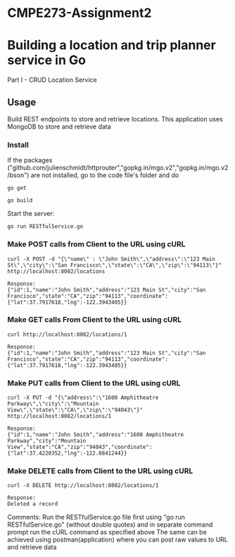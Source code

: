 # CMPE273-Assignment2
# Building a location and trip planner service in Go
Part I - CRUD Location Service

## Usage
Build REST endpoints to store and retrieve locations.
This application uses MongoDB to store and retrieve data
### Install

If the packages ("github.com/julienschmidt/httprouter","gopkg.in/mgo.v2","gopkg.in/mgo.v2/bson") are not installed, go to the code file's folder and do
```
go get 
```
```
go build

```
Start the  server:
```
go run RESTfulService.go
```
### Make POST calls from Client to the URL using cURL

```
curl -X POST -d "{\"name\" : \"John Smith\",\"address\":\"123 Main St\",\"city\":\"San Francisco\",\"state\":\"CA\",\"zip\":\"94113\"}" http://localhost:8082/locations
```
```
Response:
{"id":1,"name":"John Smith","address":"123 Main St","city":"San Francisco","state":"CA","zip":"94113","coordinate":{"lat":37.7917618,"lng":-122.3943405}}
```
### Make GET calls From Client to the URL using cURL
```
curl http://localhost:8082/locations/1
```
```
Response:
{"id":1,"name":"John Smith","address":"123 Main St","city":"San Francisco","state":"CA","zip":"94113","coordinate":{"lat":37.7917618,"lng":-122.3943405}}
```
### Make PUT calls from Client to the URL using cURL
```
curl -X PUT -d "{\"address\":\"1600 Amphitheatre Parkway\",\"city\":\"Mountain View\",\"state\":\"CA\",\"zip\":\"94043\"}" http://localhost:8082/locations/1
```
```
Response:
{"id":1,"name":"John Smith","address":"1600 Amphitheatre Parkway","city":"Mountain View","state":"CA","zip":"94043","coordinate":{"lat":37.4220352,"lng":-122.0841244}}
```
### Make DELETE calls from Client to the URL using cURL
```
curl -X DELETE http://localhost:8082/locations/1
```
```
Response:
Deleted a record

```
Comments: Run the RESTfulService.go file first using "go run RESTfulService.go" (without double quotes) and in separate command prompt run the cURL command as specified above
The same can be achieved using postman(application) where you can post raw values to URL and retrieve data
